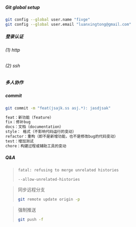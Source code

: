 ##### Git global setup

```bash
git config --global user.name "fivge"
git config --global user.email "luanxingtong@gmail.com"
```

##### 登录认证

###### (1) http

###### (2) ssh

##### 多人协作

##### commit

```bash
git commit -m "feat(jsajk.ss asj.*): jasdjsak"

feat：新功能（feature）
fix：修补bug
docs：文档（documentation）
style： 格式（不影响代码运行的变动）
refactor：重构（即不是新增功能，也不是修改bug的代码变动）
test：增加测试
chore：构建过程或辅助工具的变动
```

##### Q&A

> ```bash
> fatal: refusing to merge unrelated histories
>
> --allow-unrelated-histories
> ```

> 同步远程分支
>
> ```bash
> git remote update origin -p
> ```

> 强制推送
>
> ```bash
> git push -f
> ```
